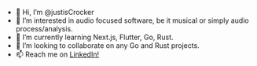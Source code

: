 - 👋 Hi, I’m @justisCrocker
- 👀 I’m interested in audio focused software, be it musical or simply audio process/analysis.
- 🌱 I’m currently learning Next.js, Flutter, Go, Rust.
- 💞️ I’m looking to collaborate on any Go and Rust projects.
- 📫 Reach me on [LinkedIn!](https://linkedin.com/in/justiscrocker)

<!---
justisCrocker/justisCrocker is a ✨ special ✨ repository because its `README.md` (this file) appears on your GitHub profile.
You can click the Preview link to take a look at your changes.
--->
